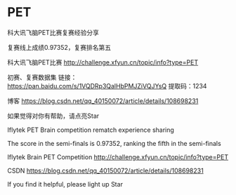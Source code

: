 # PET

科大讯飞脑PET比赛复赛经验分享 

复赛线上成绩0.97352，复赛排名第五

科大讯飞脑PET比赛
http://challenge.xfyun.cn/topic/info?type=PET

初赛、复赛数据集
链接：https://pan.baidu.com/s/1VQDRp3QalHbPMJZiVQJYsQ 
提取码：1234 

博客
https://blog.csdn.net/qq_40150072/article/details/108698231

如果觉得对你有帮助，请点亮Star


Iflytek PET Brain competition rematch experience sharing

The score in the semi-finals is 0.97352, ranking the fifth in the semi-finals

Iflytek Brain PET Competition
http://challenge.xfyun.cn/topic/info?type=PET

CSDN
https://blog.csdn.net/qq_40150072/article/details/108698231

If you find it helpful, please light up Star
